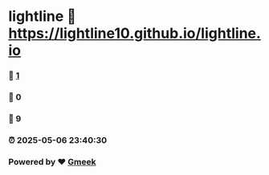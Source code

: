 # lightline :link: https://lightline10.github.io/lightline.io 
### :page_facing_up: [1](https://lightline10.github.io/lightline.io/tag.html) 
### :speech_balloon: 0 
### :hibiscus: 9 
### :alarm_clock: 2025-05-06 23:40:30 
### Powered by :heart: [Gmeek](https://github.com/Meekdai/Gmeek)
